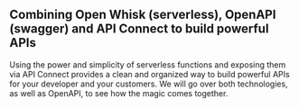 Combining Open Whisk (serverless), OpenAPI (swagger) and API Connect to build powerful APIs
---
Using the power and simplicity of serverless functions and exposing them via API Connect provides a clean and organized way to build powerful APIs for your developer and your customers. We will go over both technologies, as well as OpenAPI, to see how the magic comes together.
